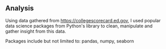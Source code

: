 ## Analysis 
Using data gathered from https://collegescorecard.ed.gov, I used popular data science packages from Python's library to clean, manipulate and gather insight from this data. 

Packages include but not limited to: pandas, numpy, seaborn
